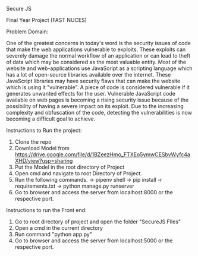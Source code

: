 Secure JS

Final Year Project (FAST NUCES)

Problem Domain:

One of the greatest concerns in today's word is the security issues of code that make the web applications vulnerable to exploits. These exploits can severely damage the normal workflow of an application or can lead to theft of data which may be considered as the most valuable entity.
Most of the website and web-applications use JavaScript as a scripting language which has a lot of open-source libraries available over the internet. These JavaScript libraries may have security flaws that can make the website which is using it "vulnerable". A piece of code is considered vulnerable if it generates unwanted effects for the user.
Vulnerable JavaScript code available on web pages is becoming a rising security issue because of the possibility of having a severe impact on its exploit. Due to the increasing complexity and obfuscation of the code, detecting the vulnerabilities is now becoming a difficult goal to achieve.

Instructions to Run the project:
1. Clone the repo
2. Download Model from https://drive.google.com/file/d/1BZeezHmo_FTXEo5ymwCESbvWyfc4aXHD/view?usp=sharing
3. Put the Model in the root directory of Project
4. Open cmd and navigate to root Directory of Project.
5. Run the following commands.
	-> pipenv shell
	-> pip install -r requirements.txt
	-> python manage.py runserver
6. Go to browser and access the server from localhost:8000 or the respective port.

Instructions to run the Front end:
1. Go to root directory of project and open the folder "SecureJS FIles"
2. Open a cmd in the current directory
3. Run command "python app.py"
4. Go to browser and access the server from localhost:5000 or the respective port.
